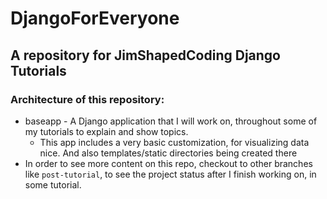 # DjangoForEveryone

## A repository for JimShapedCoding Django Tutorials

### Architecture of this repository:

 - baseapp - A Django application that I will work on, throughout some of my tutorials to explain and show topics.
   - This app includes a very basic customization, for visualizing data nice. And also templates/static directories being created there
 - In order to see more content on this repo, checkout to other branches like `post-tutorial`, to see the project status after I finish working on, in some tutorial.


